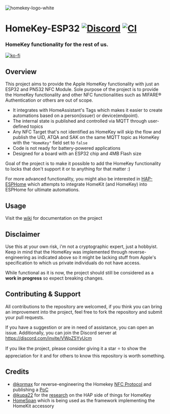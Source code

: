 ![homekey-logo-white](https://github.com/user-attachments/assets/fc93a70a-ef1e-4390-9067-6fafb255e5ac)

# HomeKey-ESP32 [![Discord](https://badgen.net/discord/members/VWpZ5YyUcm?icon=discord)](https://discord.com/invite/VWpZ5YyUcm) [![CI](https://github.com/rednblkx/HomeKey-ESP32/actions/workflows/esp32.yml/badge.svg?branch=main)](https://github.com/rednblkx/HomeKey-ESP32/actions/workflows/esp32.yml)

### HomeKey functionality for the rest of us.

[![ko-fi](https://ko-fi.com/img/githubbutton_sm.svg)](https://ko-fi.com/L3L2UCY8N)

## Overview

This project aims to provide the Apple HomeKey functionality with just an ESP32 and PN532 NFC Module. Sole purpose of the project is to provide the HomeKey functionality and other NFC functionalities such as MIFARE® Authentication or others are out of scope.

- It integrates with HomeAssistant's Tags which makes it easier to create automations based on a person(issuer) or device(endpoint).
- The internal state is published and controlled via MQTT through user-defined topics
- Any NFC Target that's not identified as HomeKey will skip the flow and publish the UID, ATQA and SAK on the same MQTT topic as HomeKey with the `"HomeKey"` field set to `false` 
- Code is not ready for battery-powered applications
- Designed for a board with an ESP32 chip and 4MB Flash size

Goal of the project is to make it possible to add the HomeKey functionality to locks that don't support it or to anything for that matter :)

For more advanced functionality, you might also be interested in [HAP-ESPHome](https://github.com/rednblkx/HAP-ESPHome) which attempts to integrate HomeKit (and HomeKey) into ESPHome for ultimate automations.

## Usage

Visit the [wiki](https://github.com/rednblkx/HomeKey-ESP32/wiki) for documentation on the project

## Disclaimer

Use this at your own risk, i'm not a cryptographic expert, just a hobbyist. Keep in mind that the HomeKey was implemented through reverse-engineering as indicated above so it might be lacking stuff from Apple's specification to which us private individuals do not have access.

While functional as it is now, the project should still be considered as a **work in progress** so expect breaking changes.

## Contributing & Support

All contributions to the repository are welcomed, if you think you can bring an improvement into the project, feel free to fork the repository and submit your pull requests.

If you have a suggestion or are in need of assistance, you can open an issue. Additionally, you can join the Discord server at https://discord.com/invite/VWpZ5YyUcm

If you like the project, please consider giving it a star ⭐ to show the appreciation for it and for others to know this repository is worth something.

## Credits

- [@kormax](https://github.com/kormax) for reverse-engineering the Homekey [NFC Protocol](https://github.com/kormax/apple-home-key) and publishing a [PoC](https://github.com/kormax/apple-home-key-reader)
- [@kupa22](https://github.com/kupa22) for the [research](https://github.com/kupa22/apple-homekey) on the HAP side of things for HomeKey
- [HomeSpan](https://github.com/HomeSpan/HomeSpan) which is being used as the framework implementing the HomeKit accessory
